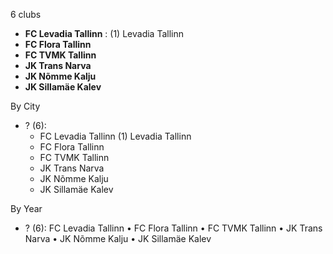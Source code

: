 6 clubs

- **FC Levadia Tallinn** : (1) Levadia Tallinn
- **FC Flora Tallinn**
- **FC TVMK Tallinn**
- **JK Trans Narva**
- **JK Nõmme Kalju**
- **JK Sillamäe Kalev**




By City

- ? (6): 
  - FC Levadia Tallinn  (1) Levadia Tallinn
  - FC Flora Tallinn 
  - FC TVMK Tallinn 
  - JK Trans Narva 
  - JK Nõmme Kalju 
  - JK Sillamäe Kalev 




By Year

- ? (6):   FC Levadia Tallinn • FC Flora Tallinn • FC TVMK Tallinn • JK Trans Narva • JK Nõmme Kalju • JK Sillamäe Kalev


